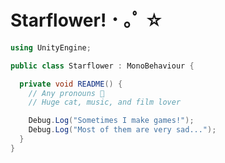 # Starflower! ･ ｡ﾟ ☆
```cs
using UnityEngine;

public class Starflower : MonoBehaviour {

  private void README() {
    // Any pronouns 💖
    // Huge cat, music, and film lover

    Debug.Log("Sometimes I make games!");
    Debug.Log("Most of them are very sad...");
  }
}
```

<!--
## Showcase (2021-2023)
|           |         |          
|:---:      |    :---:|
| ![DimensionCat 1](https://i.imgur.com/jM72pkY.png) | ![DimensionCat 2](https://i.imgur.com/whx7uxg.png) |
| ![Silhouette 1](https://i.imgur.com/g4JyJon.png) | ![Silhouette 2](https://i.imgur.com/V3dW4dW.png) |
-->
